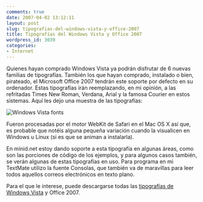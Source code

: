 ```yaml
---
comments: true
date: 2007-04-02 13:12:11
layout: post
slug: tipografias-del-windows-vista-y-office-2007
title: Tipografías del Windows Vista y Office 2007
wordpress_id: 3039
categories:
- Internet
---
```


Quienes hayan comprado Windows Vista ya podrán disfrutar de 6 nuevas familias de tipografías. También los que hayan comprado, instalado o bien, pirateado, el Microsoft Office 2007 tendrán este soporte por defecto en su ordenador. Estas tipografías irán reemplazando, en mi opinión, a las refritadas Times New Roman, Verdana, Arial y la famosa Courier en estos sistemas. Aquí les dejo una muestra de las tipografías:



<!-- more -->



![Windows Vista fonts](http://www.minid.net/images/new-vista-fonts.png)





Fueron procesadas por el motor WebKit de Safari en el Mac OS X así que, es probable que notéis alguna pequeña variación cuando la visualicen en Windows u Linux (si es que se animan a instalarla).





En minid.net estoy dando soporte a esta tipografía en algunas áreas, como son las porciones de código de los ejemplos, y para algunos casos también, se verán algunas de estas tipografías en uso. Para programa en mi TextMate utilizo la fuente Consolas, que también va de maravillas para leer todos aquellos correos electrónicos en texto plano.





Para el que le interese, puede descargarse todas las [tipografías de Windows Vista](http://www.soweirdproductions.com/wp-content/extras/6_New_ClearType_Fonts_Longhorn.zip) y Office 2007.
